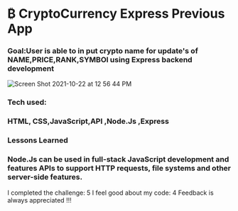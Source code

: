 # ₿ CryptoCurrency  Express Previous App

### Goal:User is able to in put crypto name for update's of NAME,PRICE,RANK,SYMBOl using Express backend development 
![Screen Shot 2021-10-22 at 12 56 44 PM](https://user-images.githubusercontent.com/89624071/138499172-0bd96cc7-0bd3-48ff-afa8-55240cbd8778.png)

### Tech used: <h3>HTML, CSS,JavaScript,API ,Node.Js ,Express </h3>
  
  
  ### Lessons Learned
<h3> Node.Js can be used in full-stack JavaScript development and features APIs to support HTTP requests, file systems and other server-side features.</h3>


I completed the challenge: 5
I feel good about my code: 4
Feedback is always appreciated !!!


